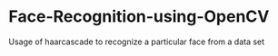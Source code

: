 # Face-Recognition-using-OpenCV
Usage of haarcascade to recognize a particular face from a data set
